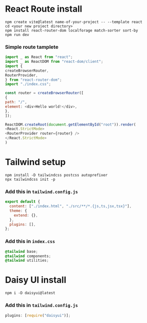 # React Route install

```
npm create vite@latest name-of-your-project -- --template react
cd <your new project directory>
npm install react-router-dom localforage match-sorter sort-by
npm run dev
```

### Simple route tamplete

```javascript
import _ as React from "react";
import _ as ReactDOM from "react-dom/client";
import {
createBrowserRouter,
RouterProvider,
} from "react-router-dom";
import "./index.css";

const router = createBrowserRouter([
{
path: "/",
element: <div>Hello world!</div>,
},
]);

ReactDOM.createRoot(document.getElementById("root")).render(
<React.StrictMode>
<RouterProvider router={router} />
</React.StrictMode>
)
```

# Tailwind setup

```
npm install -D tailwindcss postcss autoprefixer
npx tailwindcss init -p
```

### Add this in `tailwind.config.js`

```javascript
export default {
  content: ["./index.html", "./src/**/*.{js,ts,jsx,tsx}"],
  theme: {
    extend: {},
  },
  plugins: [],
};
```

### Add this in `index.css`

```css
@tailwind base;
@tailwind components;
@tailwind utilities;
```

# Daisy UI install

```
npm i -D daisyui@latest
```

### Add this in `tailwind.config.js`

```javascript
plugins: [require("daisyui")];
```
